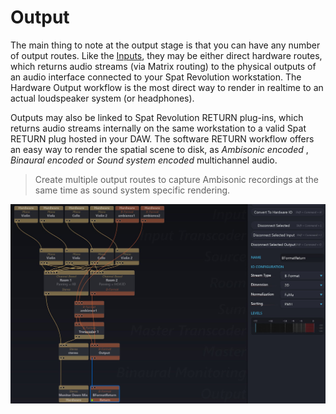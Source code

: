 # Output

The main thing to note at the output stage is that you can have any number of output routes. 
Like the [Inputs](6_Spat_Environment_6_4_Inputs_6_4_Inputs.md), they may be either direct hardware routes, which returns audio streams (via Matrix routing) to the physical outputs of an audio interface connected to your Spat Revolution workstation. 
The Hardware Output workflow is the most direct way to render in realtime to an actual loudspeaker system (or headphones).

Outputs may also be linked to Spat Revolution RETURN plug-ins, which returns audio streams internally on the same workstation to a valid Spat RETURN plug hosted in your DAW. 
The software RETURN workflow offers an easy way to render the spatial scene to disk, as _Ambisonic encoded_ , _Binaural encoded_ or _Sound system encoded_ multichannel audio.


> Create multiple output routes to capture Ambisonic recordings at
the same time as sound system specific rendering.

![](include/SpatRevolution_UserGuide_-126.jpg)

